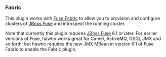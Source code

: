 ### Fabric

This plugin works with [Fuse Fabric](http://fuse.fusesource.org/fabric/) to allow you to provision and configure clusters of [JBoss Fuse](http://www.jboss.org/jbossfuse) and introspect the running cluster.

Note that currently this plugin requires  [JBoss Fuse](http://www.jboss.org/jbossfuse) 6.1 or later. For earlier versions of Fuse, hawtio works great for Camel, ActiveMQ, OSGi, JMX and so forth; but hawtio requires the new JMX MBean in version 6.1 of Fuse Fabric to enable the Fabric plugin.